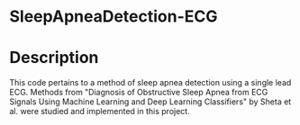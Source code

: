 # SleepApneaDetection-ECG
# Description

This code pertains to a method of sleep apnea detection using a single lead ECG. Methods from "Diagnosis of Obstructive Sleep Apnea from ECG Signals Using Machine Learning and Deep Learning Classifiers" by Sheta et al. were studied and implemented in this project.

